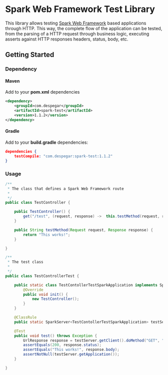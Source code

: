 # Spark Web Framework Test Library

This library allows testing [Spark Web Framework](http://sparkjava.com/) based applications through HTTP. This way, the complete flow of the application can be tested, from the parsing of a HTTP request through business logic, executing asserts against HTTP responses headers, status, body, etc.

## Getting Started

### Dependency

#### Maven

Add to your **pom.xml** dependencies

```xml
<dependency>
    <groupId>com.despegar</groupId>
    <artifactId>spark-test</artifactId>
    <version>1.1.2</version>
</dependency>
```

#### Gradle

Add to your **build.gradle** dependencies:

```json
dependencies {
    testCompile: "com.despegar:spark-test:1.1.2"
}
```

### Usage

```java
/**
 * The class that defines a Spark Web Framework route
 *
 */
public class TestController {

	public TestController() {
		get("/test", (request, response) ->  this.testMethod(request, response));
	}

	public String testMethod(Request request, Response response) {
		return "This works!";
	}

}
```

```java
/**
 * The test class
 *
 */
public class TestControllerTest {

	public static class TestContollerTestSparkApplication implements SparkApplication {
		@Override
		public void init() {
			new TestController();
		}
	}

	@ClassRule
	public static SparkServer<TestContollerTestSparkApplication> testServer = new SparkServer<>(TestControllerTest.TestContollerTestSparkApplication.class, 4567);

	@Test
	public void test() throws Exception {
		UrlResponse response = testServer.getClient().doMethod("GET", "/test", null);
		assertEquals(200, response.status);
		assertEquals("This works!", response.body);
		assertNotNull(testServer.getApplication());
	}

}
```
